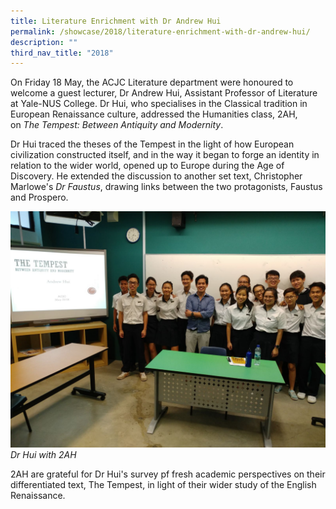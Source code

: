 ```yaml
---
title: Literature Enrichment with Dr Andrew Hui
permalink: /showcase/2018/literature-enrichment-with-dr-andrew-hui/
description: ""
third_nav_title: "2018"
---
```

On Friday 18 May, the ACJC Literature department were honoured to welcome a guest lecturer, Dr Andrew Hui, Assistant Professor of Literature at Yale-NUS College. Dr Hui, who specialises in the Classical tradition in European Renaissance culture, addressed the Humanities class, 2AH, on&nbsp;_The Tempest: Between Antiquity and Modernity_.

  

Dr Hui traced the theses of the Tempest in the light of how European civilization constructed itself, and in the way it began to forge an identity in relation to the wider world, opened up to Europe during the Age of Discovery. He extended the discussion to another set text, Christopher Marlowe's&nbsp;_Dr Faustus_, drawing links between the two protagonists, Faustus and Prospero.

![](/images/WhatsApp%20Image%202018%2005-11%20at%20160916.jpeg)
_Dr Hui with 2AH_

2AH are grateful for Dr Hui's survey pf fresh academic perspectives on their differentiated text, The Tempest, in light of their wider study of the English Renaissance.